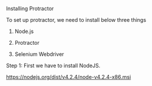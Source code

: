 Installing Protractor 

To set up protractor, we need to install below three things

1. Node.js

2. Protractor

3. Selenium Webdriver


Step 1: First we have to install NodeJS. 

https://nodejs.org/dist/v4.2.4/node-v4.2.4-x86.msi
